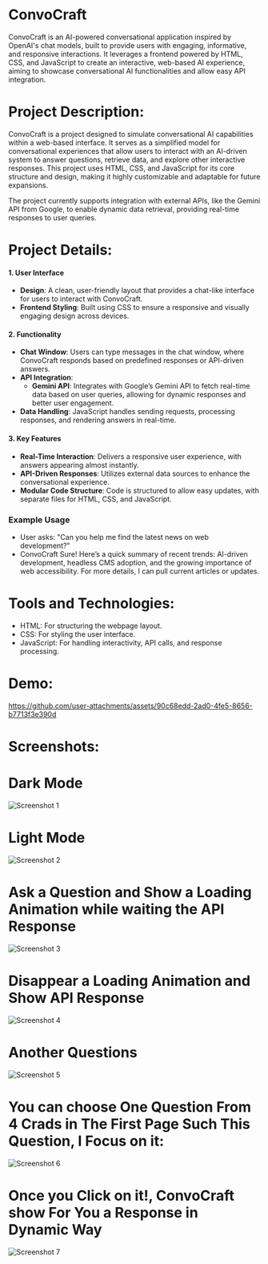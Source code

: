 # ConvoCraft 
ConvoCraft is an AI-powered conversational application inspired by OpenAI's chat models, built to provide users with engaging, informative, and responsive interactions. It leverages a frontend powered by HTML, CSS, and JavaScript to create an interactive, web-based AI experience, aiming to showcase conversational AI functionalities and allow easy API integration.
    
# Project Description:
ConvoCraft is a project designed to simulate conversational AI capabilities within a web-based interface. It serves as a simplified model for conversational experiences that allow users to interact with an AI-driven system to answer questions, retrieve data, and explore other interactive responses. This project uses HTML, CSS, and JavaScript for its core structure and design, making it highly customizable and adaptable for future expansions.

The project currently supports integration with external APIs, like the Gemini API from Google, to enable dynamic data retrieval, providing real-time responses to user queries.

# Project Details: 
#### 1. **User Interface**
   - **Design**: A clean, user-friendly layout that provides a chat-like interface for users to interact with ConvoCraft.
   - **Frontend Styling**: Built using CSS to ensure a responsive and visually engaging design across devices.

#### 2. **Functionality**
   - **Chat Window**: Users can type messages in the chat window, where ConvoCraft responds based on predefined responses or API-driven answers.
   - **API Integration**: 
     - **Gemini API**: Integrates with Google’s Gemini API to fetch real-time data based on user queries, allowing for dynamic responses and better user engagement.
   - **Data Handling**: JavaScript handles sending requests, processing responses, and rendering answers in real-time.

#### 3. **Key Features**
   - **Real-Time Interaction**: Delivers a responsive user experience, with answers appearing almost instantly.
   - **API-Driven Responses**: Utilizes external data sources to enhance the conversational experience.
   - **Modular Code Structure**: Code is structured to allow easy updates, with separate files for HTML, CSS, and JavaScript.

### Example Usage
- User asks: "Can you help me find the latest news on web development?"
- ConvoCraft Sure! Here’s a quick summary of recent trends: AI-driven development, headless CMS adoption, and the growing importance of web accessibility. For more details, I can pull current articles or updates.
  
# Tools and Technologies:
- HTML: For structuring the webpage layout.
- CSS: For styling the user interface.
- JavaScript: For handling interactivity, API calls, and response processing.
# Demo:
https://github.com/user-attachments/assets/90c68edd-2ad0-4fe5-8656-b7713f3e390d
# Screenshots:
# Dark Mode
![Screenshot 1](https://drive.google.com/uc?export=view&id=1JUknhjN2LW6LBGHNHtSaELxxiKmj9-MI)    
# Light Mode 
![Screenshot 2](https://drive.google.com/uc?export=view&id=1smzI9aq9JCx-F2lTr91PNzMgyowdDDpI)
# Ask a Question and Show a Loading Animation while waiting the API Response
![Screenshot 3](https://drive.google.com/uc?export=view&id=1hFpciYJ8vJbLf1mqtCifdRFuCbcJ01rZ)
# Disappear a Loading Animation and Show API Response 
![Screenshot 4](https://drive.google.com/uc?export=view&id=1PCrE6mzMqqzWc-7Sc1mjVzcmJYo2pvtC)
# Another Questions 
![Screenshot 5](https://drive.google.com/uc?export=view&id=1FpouMxZeA_-RtuBber7a1lCPEFjvTrAy)
# You can choose One Question From 4 Crads in The First Page Such This Question, I Focus on it:
![Screenshot 6](https://drive.google.com/uc?export=view&id=1w32amWLo08T9XAic87LA1CoCPFy97Eyg)
# Once you Click on it!, ConvoCraft show For You a Response in Dynamic Way
![Screenshot 7](https://drive.google.com/uc?export=view&id=1qblK6JJwdnHpM_lk3iCNhvfNwfC6bIf-)
